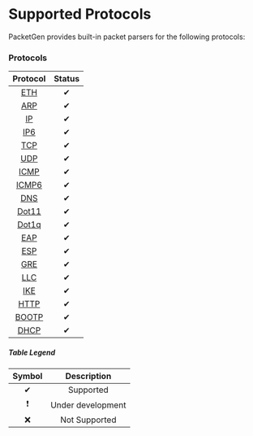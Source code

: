 # Supported Protocols

PacketGen provides built-in packet parsers for the following protocols:

### Protocols
| Protocol 	|       Status      	|
|:--------:	|:-----------------:	|
|    [ETH](http://www.rubydoc.info/gems/packetgen/PacketGen/Header/Eth)   	|     ✔     	|
|    [ARP](http://www.rubydoc.info/gems/packetgen/PacketGen/Header/ARP)   	|     ✔     	|
|    [IP](http://www.rubydoc.info/gems/packetgen/PacketGen/Header/IP)    	  |     ✔     	|
|    [IP6](http://www.rubydoc.info/gems/packetgen/PacketGen/Header/IPv6)   	|     ✔     	|
|    [TCP](http://www.rubydoc.info/gems/packetgen/PacketGen/Header/TCP)   	|     ✔     	|
|    [UDP](http://www.rubydoc.info/gems/packetgen/PacketGen/Header/UDP)   	|     ✔     	|
|   [ICMP](http://www.rubydoc.info/gems/packetgen/PacketGen/Header/ICMP)   	|     ✔     	|
|   [ICMP6](http://www.rubydoc.info/gems/packetgen/PacketGen/Header/ICMPv6) |     ✔     	|
|    [DNS](http://www.rubydoc.info/gems/packetgen/PacketGen/Header/DNS)   	|     ✔     	|
|   [Dot11](http://www.rubydoc.info/gems/packetgen/PacketGen/Header/Dot11)  |     ✔     	|
|   [Dot1q](http://www.rubydoc.info/gems/packetgen/PacketGen/Header/Dot1q)  |     ✔     	|
|    [EAP](http://www.rubydoc.info/gems/packetgen/PacketGen/Header/EAP)   	|     ✔      	|
|    [ESP](http://www.rubydoc.info/gems/packetgen/PacketGen/Header/ESP)   	|     ✔     	|
|    [GRE](http://www.rubydoc.info/gems/packetgen/PacketGen/Header/GRE)   	|     ✔     	|
|    [LLC](http://www.rubydoc.info/gems/packetgen/PacketGen/Header/LLC)   	|     ✔     	|
|    [IKE](http://www.rubydoc.info/gems/packetgen/PacketGen/Header/IKE)   	|     ✔     	|
|    [HTTP](http://www.rubydoc.info/gems/packetgen/PacketGen/Header/HTTP)   |     ✔     	|
|    [BOOTP](http://www.rubydoc.info/gems/packetgen/PacketGen/Header/BOOTP) |     ✔     	|
|    [DHCP](http://www.rubydoc.info/gems/packetgen/PacketGen/Header/DHCP)   |     ✔     	|

##### Table Legend
| Symbol 	|    Description  	|
|:-------:|:-----------------:|
|    ✔   	|     Supported     |
|    ❗    | Under development |
|    ❌   	|   Not Supported   |

